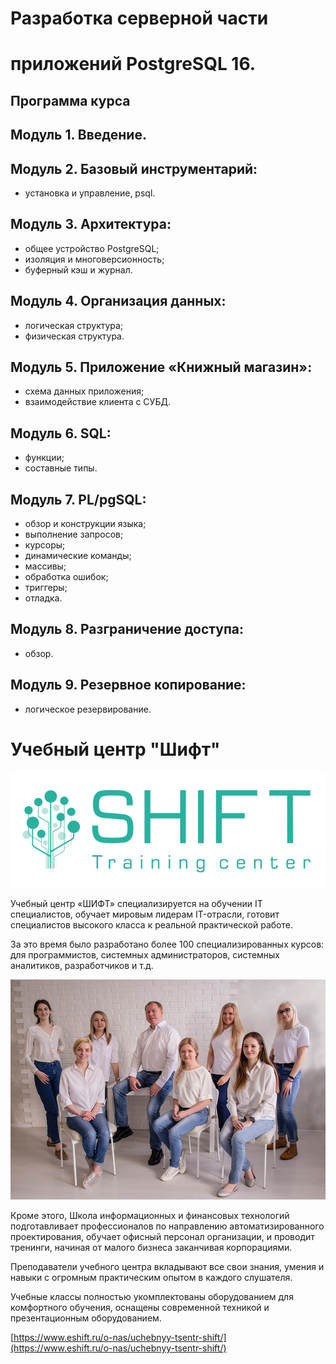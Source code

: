 
# Разработка серверной части 
# приложений PostgreSQL 16.


## Программа курса
 
## Модуль 1. Введение.   

## Модуль 2. Базовый инструментарий:   
* установка и управление, psql.  

## Модуль 3. Архитектура:   
* общее устройство PostgreSQL;  
* изоляция и многоверсионность;  
* буферный кэш и журнал.  

## Модуль 4. Организация данных:   
* логическая структура;  
* физическая структура.  

## Модуль 5. Приложение «Книжный магазин»:   
* схема данных приложения;  
* взаимодействие клиента с СУБД.  

## Модуль 6. SQL:   
* функции;  
* составные типы.  
## Модуль 7. PL/pgSQL:  

* обзор и конструкции языка;  
* выполнение запросов;  
* курсоры;  
* динамические команды;  
* массивы;  
* обработка ошибок;  
* триггеры;  
* отладка.  

## Модуль 8. Разграничение доступа:   
* обзор.  

## Модуль 9. Резервное копирование:   
* логическое резервирование.  
 


# Учебный центр "Шифт"

![alt text](img/shift_logo.png)





Учебный центр «ШИФТ» специализируется на обучении IT специалистов, обучает мировым лидерам IT-отрасли, готовит специалистов высокого класса к реальной практической работе.

За это время было разработано более 100 специализированных курсов: для программистов, системных администраторов, системных аналитиков, разработчиков и т.д.

![alt text](img/shift.png)


Кроме этого, Школа информационных и финансовых технологий подготавливает профессионалов по направлению автоматизированного проектирования, обучает офисный персонал организации, и проводит тренинги, начиная от малого бизнеса заканчивая корпорациями. 


Преподаватели учебного центра вкладывают все свои знания, умения и навыки с огромным практическим опытом в каждого слушателя.

Учебные классы полностью укомплектованы оборудованием для комфортного обучения, оснащены современной техникой и презентационным оборудованием.

[https://www.eshift.ru/o-nas/uchebnyy-tsentr-shift/](https://www.eshift.ru/o-nas/uchebnyy-tsentr-shift/)